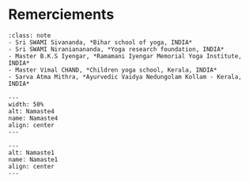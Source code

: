 # Remerciements

```{admonition} Ma gratitude et mon profond respect à mes parents et aux maîtres, qui m’ont inspiré et guidé.
:class: note
- Sri SWAMI Sivananda, *Bihar school of yoga, INDIA*
- Sri SWAMI Niranianananda, *Yoga research foundation, INDIA*
- Master B.K.S Iyengar, *Ramamani Iyengar Memorial Yoga Institute, INDIA*
- Master Vimal CHAND, *Children yoga school, Kerala, INDIA*
- Sarva Atma Mithra, *Ayurvedic Vaidya Nedungolam Kollam - Kerala, INDIA*
```



```{figure} 00pictures/namaste4.png
---
width: 50%
alt: Namaste4
name: Namaste4
align: center
---
```
```{figure} 00pictures/namaste1.png
---
alt: Namaste1
name: Namaste1
align: center
---
```



